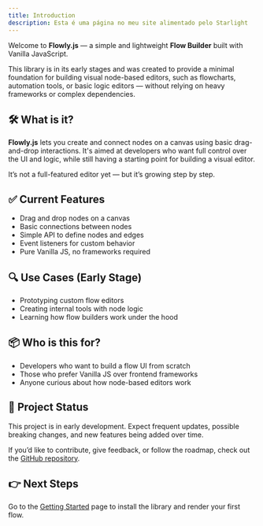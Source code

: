```yaml
---
title: Introduction
description: Esta é uma página no meu site alimentado pelo Starlight
---
```


Welcome to **Flowly.js** — a simple and lightweight **Flow Builder** built with Vanilla JavaScript.

This library is in its early stages and was created to provide a minimal foundation for building visual node-based editors, such as flowcharts, automation tools, or basic logic editors — without relying on heavy frameworks or complex dependencies.

## 🛠 What is it?

**Flowly.js** lets you create and connect nodes on a canvas using basic drag-and-drop interactions. It's aimed at developers who want full control over the UI and logic, while still having a starting point for building a visual editor.

It’s not a full-featured editor yet — but it’s growing step by step.

## ✅ Current Features

- Drag and drop nodes on a canvas
- Basic connections between nodes
- Simple API to define nodes and edges
- Event listeners for custom behavior
- Pure Vanilla JS, no frameworks required

## 🔍 Use Cases (Early Stage)

- Prototyping custom flow editors
- Creating internal tools with node logic
- Learning how flow builders work under the hood

## 📦 Who is this for?

- Developers who want to build a flow UI from scratch
- Those who prefer Vanilla JS over frontend frameworks
- Anyone curious about how node-based editors work

## 🚧 Project Status

This project is in early development. Expect frequent updates, possible breaking changes, and new features being added over time.

If you’d like to contribute, give feedback, or follow the roadmap, check out the [GitHub repository](https://github.com/seudominio/SeuNomeFlow).

## 👉 Next Steps

Go to the [Getting Started](/getting-started) page to install the library and render your first flow.
